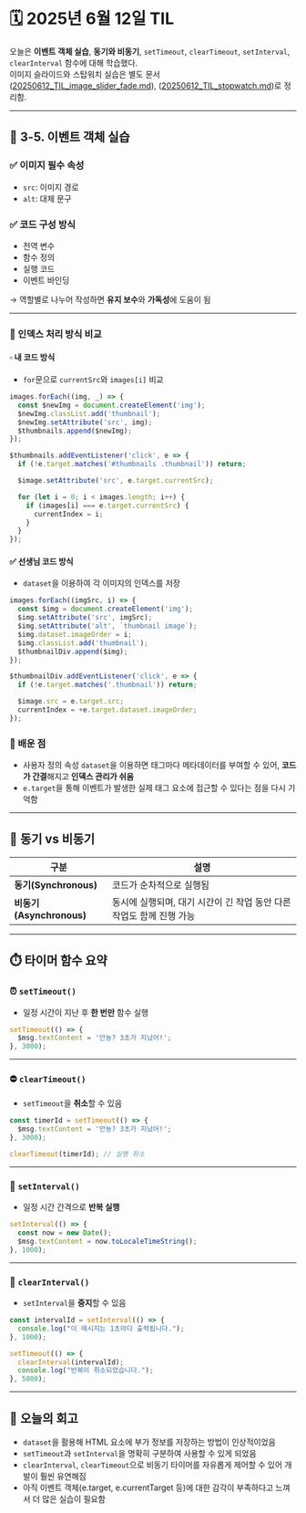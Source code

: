 
# 🗓️ 2025년 6월 12일 TIL

오늘은 **이벤트 객체 실습**, **동기와 비동기**, `setTimeout`, `clearTimeout`, `setInterval`, `clearInterval` 함수에 대해 학습했다.  
이미지 슬라이드와 스탑워치 실습은 별도 문서([20250612_TIL_image_slider_fade.md](./20250612_TIL_image_slider_fade.md)), ([20250612_TIL_stopwatch.md](./20250612_TIL_stopwatch.md))로 정리함.

---

## 📸 3-5. 이벤트 객체 실습

### ✅ 이미지 필수 속성
- `src`: 이미지 경로
- `alt`: 대체 문구

### ✅ 코드 구성 방식
- 전역 변수
- 함수 정의
- 실행 코드
- 이벤트 바인딩

→ 역할별로 나누어 작성하면 **유지 보수**와 **가독성**에 도움이 됨

---

### 🔁 인덱스 처리 방식 비교

#### ▫️ 내 코드 방식
- `for`문으로 `currentSrc`와 `images[i]` 비교
```js
images.forEach((img, _) => {
  const $newImg = document.createElement('img');
  $newImg.classList.add('thumbnail');
  $newImg.setAttribute('src', img);
  $thumbnails.append($newImg);
});

$thumbnails.addEventListener('click', e => {
  if (!e.target.matches('#thumbnails .thumbnail')) return;

  $image.setAttribute('src', e.target.currentSrc);

  for (let i = 0; i < images.length; i++) {
    if (images[i] === e.target.currentSrc) {
      currentIndex = i;
    }
  }
});
````

#### ✅ 선생님 코드 방식

* `dataset`을 이용하여 각 이미지의 인덱스를 저장

```js
images.forEach((imgSrc, i) => {
  const $img = document.createElement('img');
  $img.setAttribute('src', imgSrc);
  $img.setAttribute('alt', `thumbnail image`);
  $img.dataset.imageOrder = i;
  $img.classList.add('thumbnail');
  $thumbnailDiv.append($img);
});

$thumbnailDiv.addEventListener('click', e => {
  if (!e.target.matches('.thumbnail')) return;

  $image.src = e.target.src;
  currentIndex = +e.target.dataset.imageOrder;
});
```

### 🎯 배운 점

* 사용자 정의 속성 `dataset`을 이용하면 태그마다 메타데이터를 부여할 수 있어, **코드가 간결**해지고 **인덱스 관리가 쉬움**
* `e.target`을 통해 이벤트가 발생한 실제 태그 요소에 접근할 수 있다는 점을 다시 기억함

---

## 🔄 동기 vs 비동기

| 구분                    | 설명                                       |
| --------------------- | ---------------------------------------- |
| **동기(Synchronous)**   | 코드가 순차적으로 실행됨                            |
| **비동기(Asynchronous)** | 동시에 실행되며, 대기 시간이 긴 작업 동안 다른 작업도 함께 진행 가능 |

---

## ⏱️ 타이머 함수 요약

### ⏰ `setTimeout()`

* 일정 시간이 지난 후 **한 번만** 함수 실행

```js
setTimeout(() => {
  $msg.textContent = '안뇽? 3초가 지났어!';
}, 3000);
```

---

### ⛔ `clearTimeout()`

* `setTimeout`을 **취소**할 수 있음

```js
const timerId = setTimeout(() => {
  $msg.textContent = '안뇽? 3초가 지났어!';
}, 3000);

clearTimeout(timerId); // 실행 취소
```

---

### 🔁 `setInterval()`

* 일정 시간 간격으로 **반복 실행**

```js
setInterval(() => {
  const now = new Date();
  $msg.textContent = now.toLocaleTimeString();
}, 1000);
```

---

### 🛑 `clearInterval()`

* `setInterval`을 **중지**할 수 있음

```js
const intervalId = setInterval(() => {
  console.log("이 메시지는 1초마다 출력됩니다.");
}, 1000);

setTimeout(() => {
  clearInterval(intervalId);
  console.log("반복이 취소되었습니다.");
}, 5000);
```

---

## 📌 오늘의 회고

* `dataset`을 활용해 HTML 요소에 부가 정보를 저장하는 방법이 인상적이었음
* `setTimeout`과 `setInterval`을 명확히 구분하여 사용할 수 있게 되었음
* `clearInterval`, `clearTimeout`으로 비동기 타이머를 자유롭게 제어할 수 있어 개발이 훨씬 유연해짐
* 아직 이벤트 객체(e.target, e.currentTarget 등)에 대한 감각이 부족하다고 느껴서 더 많은 실습이 필요함

